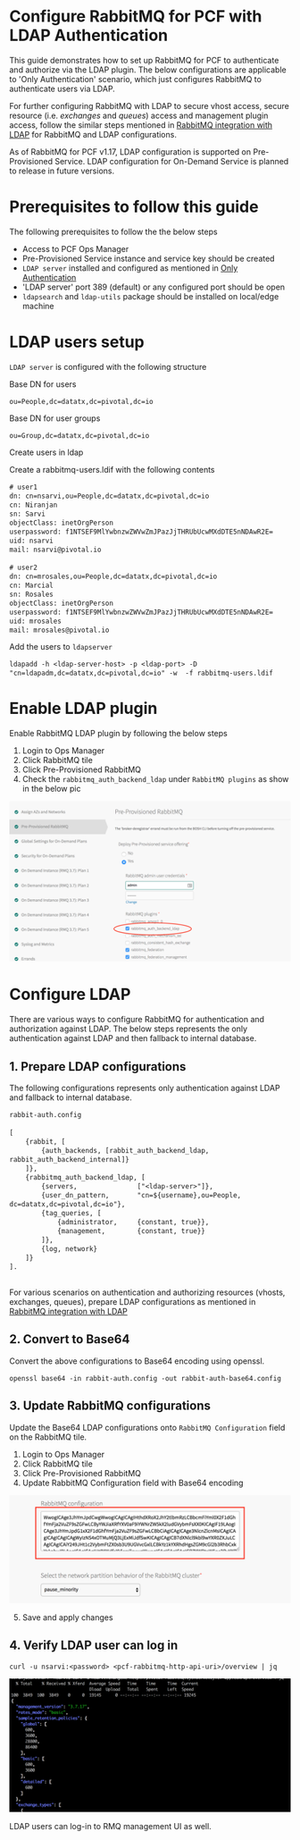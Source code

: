 # Configure RabbitMQ for PCF with LDAP Authentication

This guide demonstrates how to set up RabbitMQ for PCF to authenticate and authorize via the LDAP plugin. The below configurations are applicable to 'Only Authentication' scenario, which just configures RabbitMQ to authenticate users via LDAP.

For further configuring RabbitMQ with LDAP to secure vhost access, secure resource (i.e. *exchanges* and *queues*) access and management plugin access, follow the similar steps mentioned in [RabbitMQ integration with LDAP](README.md) for RabbitMQ and LDAP configurations.

As of RabbitMQ for PCF v1.17, LDAP configuration is supported on Pre-Provisioned Service. LDAP configuration for On-Demand Service is planned to release in future versions.

# Prerequisites to follow this guide
The following prerequisites to follow the the below steps

- Access to PCF Ops Manager
- Pre-Provisioned Service instance and service key should be created
- `LDAP server` installed and configured as mentioned in [Only Authentication](only-authentication/README.md)
- 'LDAP server' port 389 (default) or any configured port should be open 
- `ldapsearch` and `ldap-utils` package should be installed on local/edge machine  


# LDAP users setup

`LDAP server` is configured with the following structure

Base DN for users
```
ou=People,dc=datatx,dc=pivotal,dc=io
```

Base DN for user groups

```
ou=Group,dc=datatx,dc=pivotal,dc=io
```

Create users in ldap

Create a rabbitmq-users.ldif with the following contents

```
# user1
dn: cn=nsarvi,ou=People,dc=datatx,dc=pivotal,dc=io
cn: Niranjan
sn: Sarvi
objectClass: inetOrgPerson
userpassword: f1NTSEF9MlYwbnzwZWVwZmJPazJjTHRUbUcwMXdDTE5nNDAwR2E=
uid: nsarvi
mail: nsarvi@pivotal.io

# user2
dn: cn=mrosales,ou=People,dc=datatx,dc=pivotal,dc=io
cn: Marcial
sn: Rosales
objectClass: inetOrgPerson
userpassword: f1NTSEF9MlYwbnzwZWVwZmJPazJjTHRUbUcwMXdDTE5nNDAwR2E=
uid: mrosales
mail: mrosales@pivotal.io

```

Add the users to `ldapserver`

```
ldapadd -h <ldap-server-host> -p <ldap-port> -D "cn=ldapadm,dc=datatx,dc=pivotal,dc=io" -w  -f rabbitmq-users.ldif

```

# Enable LDAP plugin 
Enable RabbitMQ LDAP plugin by following the below steps

1. Login to Ops Manager
2. Click  RabbitMQ tile  
3. Click Pre-Provisioned RabbitMQ
4. Check the `rabbitmq_auth_backend_ldap`  under `RabbitMQ plugins` as show in the below pic

![Enable RabbitMQ LDAP plugin for PCF](images/enable-ldap-plugin.png)

# Configure LDAP 

There are various ways to configure RabbitMQ for authentication and authorization against LDAP. 
The below steps represents the only authentication against LDAP and then fallback to internal database.

## 1. Prepare LDAP configurations

The following configurations represents only authentication against LDAP and fallback to internal database.


```
rabbit-auth.config

[
    {rabbit, [
        {auth_backends, [rabbit_auth_backend_ldap, rabbit_auth_backend_internal]}
    ]},
    {rabbitmq_auth_backend_ldap, [
        {servers,               ["<ldap-server>"]},
        {user_dn_pattern,       "cn=${username},ou=People, dc=datatx,dc=pivotal,dc=io"},
        {tag_queries, [
            {administrator,     {constant, true}},
            {management,        {constant, true}}            
        ]},
        {log, network}
    ]}
].


```

For various scenarios on authentication and authorizing resources (vhosts, exchanges, queues), prepare LDAP configurations as mentioned in [RabbitMQ integration with LDAP](README.md)
 

## 2. Convert to Base64

Convert the above configurations to Base64 encoding using openssl.

```
openssl base64 -in rabbit-auth.config -out rabbit-auth-base64.config
```

## 3. Update RabbitMQ configurations

Update the Base64 LDAP configurations onto `RabbitMQ Configuration` field on the RabbitMQ tile.

1. Login to Ops Manager
2. Click  RabbitMQ tile  
3. Click Pre-Provisioned RabbitMQ
4. Update RabbitMQ Configuration field with Base64 encoding


![LDAP configs for RabbitMQ for PCF](images/ldap-rabbitmq-configs.png)


5. Save and apply changes

## 4. Verify LDAP user can log in 

```
curl -u nsarvi:<password> <pcf-rabbitmq-http-api-uri>/overview | jq
```

![API overview](images/curl-api-overview.png)


LDAP users can log-in to RMQ management UI as well. 